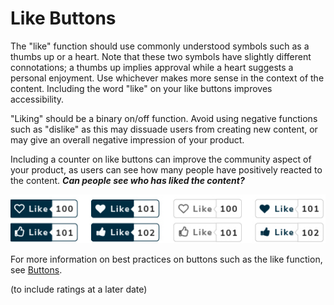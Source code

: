# Like Buttons

The "like" function should use commonly understood symbols such as a thumbs up or a heart. Note that these two symbols have slightly different connotations; a thumbs up implies approval while a heart suggests a personal enjoyment. Use whichever makes more sense in the context of the content. Including the word "like" on your like buttons improves accessibility.

"Liking" should be a binary on/off function. Avoid using negative functions such as "dislike" as this may dissuade users from creating new content, or may give an overall negative impression of your product.

Including a counter on like buttons can improve the community aspect of your product, as users can see how many people have positively reacted to the content. _**Can people see who has liked the content?**_

![](/assets/likebutton.png)

For more information on best practices on buttons such as the like function, see [Buttons](https://www.gitbook.com/book/gctools-outilsgc/-gcdigital-design-system/edit#/edit/master/buttons.md?_k=gs2sz8).



\(to include ratings at a later date\)



